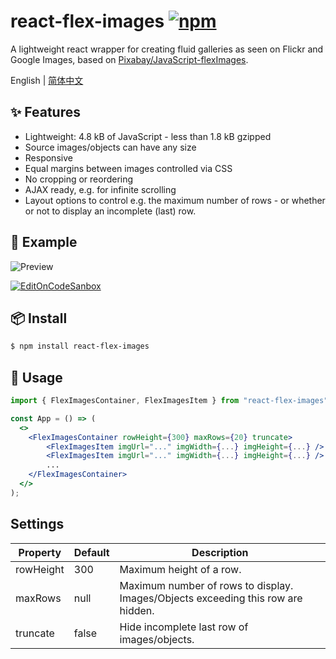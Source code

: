 # react-flex-images [![npm](https://img.shields.io/npm/v/react-flex-images.svg?style=flat-square)](https://www.npmjs.com/package/react-flex-images)

A lightweight react wrapper for creating fluid galleries as seen on Flickr and Google Images, based on [Pixabay/JavaScript-flexImages](https://github.com/Pixabay/JavaScript-flexImages).

English | [简体中文](./README-zh_CN.md)

## ✨ Features 

- Lightweight: 4.8 kB of JavaScript - less than 1.8 kB gzipped
- Source images/objects can have any size
- Responsive
- Equal margins between images controlled via CSS
- No cropping or reordering
- AJAX ready, e.g. for infinite scrolling
- Layout options to control e.g. the maximum number of rows - or whether or not to display an incomplete (last) row.

## 📃 Example

![Preview](https://user-images.githubusercontent.com/2088605/159846905-eddb7ef8-b710-4ca5-bd06-0c373cb510fe.png)

[![EditOnCodeSanbox](https://codesandbox.io/static/img/play-codesandbox.svg)](https://codesandbox.io/s/react-flex-images-example-c26qfu)


## 📦 Install 

```bash
$ npm install react-flex-images
```

## 🔨 Usage 

```jsx
import { FlexImagesContainer, FlexImagesItem } from "react-flex-images";

const App = () => (
  <>
    <FlexImagesContainer rowHeight={300} maxRows={20} truncate>
        <FlexImagesItem imgUrl="..." imgWidth={...} imgHeight={...} />
        <FlexImagesItem imgUrl="..." imgWidth={...} imgHeight={...} />
        ...
    </FlexImagesContainer>
  </>
);
```

## Settings

| Property  	| Default 	| Description                                                                      	|
|-----------	|---------	|----------------------------------------------------------------------------------	|
| rowHeight 	| 300     	| Maximum height of a row.                                                         	|
| maxRows   	| null    	| Maximum number of rows to display. Images/Objects exceeding this row are hidden. 	|
| truncate  	| false   	| Hide incomplete last row of images/objects.                                      	|
